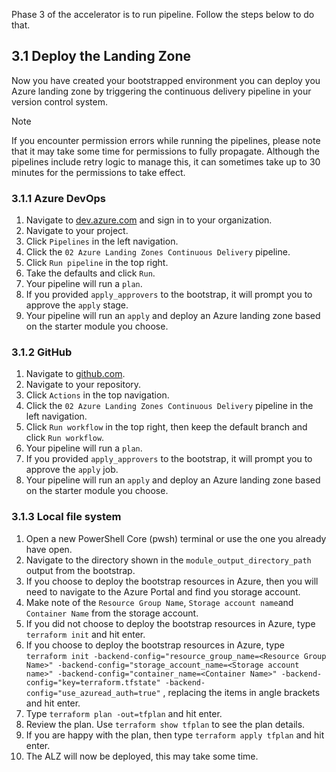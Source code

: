 <!-- markdownlint-disable first-line-h1 -->
Phase 3 of the accelerator is to run pipeline. Follow the steps below to do that.

## 3.1 Deploy the Landing Zone

Now you have created your bootstrapped environment you can deploy you Azure landing zone by triggering the continuous delivery pipeline in your version control system.

> [!NOTE]
> If you encounter permission errors while running the pipelines, please note that it may take some time for permissions to fully propagate. Although the pipelines include retry logic to manage this, it can sometimes take up to 30 minutes for the permissions to take effect.

### 3.1.1 Azure DevOps

1. Navigate to [dev.azure.com](https://dev.azure.com) and sign in to your organization.
1. Navigate to your project.
1. Click `Pipelines` in the left navigation.
1. Click the `02 Azure Landing Zones Continuous Delivery` pipeline.
1. Click `Run pipeline` in the top right.
1. Take the defaults and click `Run`.
1. Your pipeline will run a `plan`.
1. If you provided `apply_approvers` to the bootstrap, it will prompt you to approve the `apply` stage.
1. Your pipeline will run an `apply` and deploy an Azure landing zone based on the starter module you choose.

### 3.1.2 GitHub

1. Navigate to [github.com](https://github.com).
1. Navigate to your repository.
1. Click `Actions` in the top navigation.
1. Click the `02 Azure Landing Zones Continuous Delivery` pipeline in the left navigation.
1. Click `Run workflow` in the top right, then keep the default branch and click `Run workflow`.
1. Your pipeline will run a `plan`.
1. If you provided `apply_approvers` to the bootstrap, it will prompt you to approve the `apply` job.
1. Your pipeline will run an `apply` and deploy an Azure landing zone based on the starter module you choose.

### 3.1.3 Local file system

1. Open a new PowerShell Core (pwsh) terminal or use the one you already have open.
1. Navigate to the directory shown in the `module_output_directory_path` output from the bootstrap.
1. If you choose to deploy the bootstrap resources in Azure, then you will need to navigate to the Azure Portal and find you storage account.
1. Make note of the `Resource Group Name`, `Storage account name`and `Container Name` from the storage account.
1. If you did not choose to deploy the bootstrap resources in Azure, type `terraform init` and hit enter.
1. If you choose to deploy the bootstrap resources in Azure, type `terraform init -backend-config="resource_group_name=<Resource Group Name>" -backend-config="storage_account_name=<Storage account name>" -backend-config="container_name=<Container Name>" -backend-config="key=terraform.tfstate" -backend-config="use_azuread_auth=true"` , replacing the items in angle brackets and hit enter.
1. Type `terraform plan -out=tfplan` and hit enter.
1. Review the plan. Use `terraform show tfplan` to see the plan details.
1. If you are happy with the plan, then type `terraform apply tfplan` and hit enter.
1. The ALZ will now be deployed, this may take some time.
